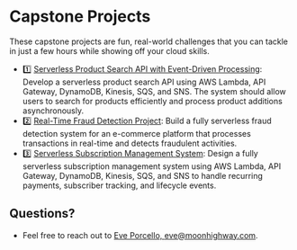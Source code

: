 # Capstone Projects

These capstone projects are fun, real-world challenges that you can tackle in just a few hours while showing off your cloud skills.

* 1️⃣ [Serverless Product Search API with Event-Driven Processing](https://github.com/MoonHighway/ts-aws-capstone-projects/blob/main/01-product-search.md): Develop a serverless product search API using AWS Lambda, API Gateway, DynamoDB, Kinesis, SQS, and SNS. The system should allow users to search for products efficiently and process product additions asynchronously. 
* 2️⃣ [Real-Time Fraud Detection Project](https://github.com/MoonHighway/ts-aws-capstone-projects/blob/main/02-fraud-detection.md): Build a fully serverless fraud detection system for an e-commerce platform that processes transactions in real-time and detects fraudulent activities.
* 3️⃣ [Serverless Subscription Management System](https://github.com/MoonHighway/ts-aws-capstone-projects/blob/main/03-subscription-management.md): Design a fully serverless subscription management system using AWS Lambda, API Gateway, DynamoDB, Kinesis, SQS, and SNS to handle recurring payments, subscriber tracking, and lifecycle events.

## Questions?

- Feel free to reach out to [Eve Porcello, eve@moonhighway.com](mailto:eve@moonhighway.com).
